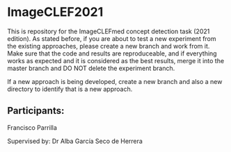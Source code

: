 # ImageCLEF2021

This is repository for the ImageCLEFmed concept detection task (2021 edition). As stated before, if you are about to test a new experiment from the existing approaches, please create a new branch and work from it. Make sure that the code and results are reproduceable, and if everything works as expected and it is considered as the best results, merge it into the master branch and DO NOT delete the experiment branch.

If a new approach is being developed, create a new branch and also a new directory to identify that is a new approach.

Participants:
--
Francisco Parrilla

Supervised by: Dr Alba García Seco de Herrera
